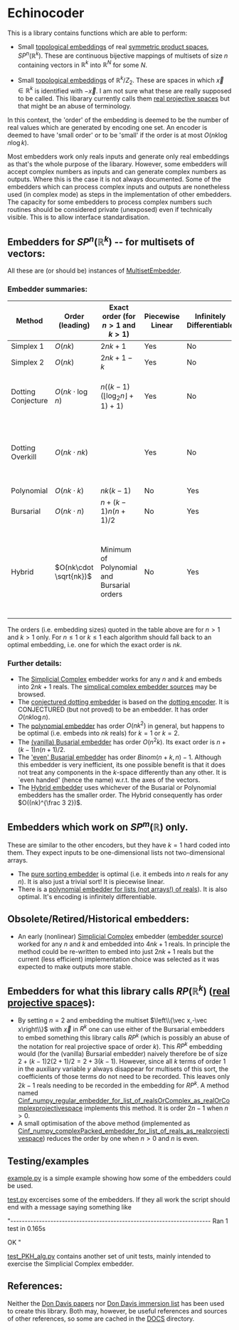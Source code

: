 # Echinocoder

This is a library contains functions which are able to perform:

  * Small [topological embeddings](https://en.wikipedia.org/wiki/Embedding) of real [symmetric product spaces](https://en.wikipedia.org/wiki/Symmetric_product_(topology)), $SP^n(\mathbb R^k)$.  These are continuous bijective mappings of multisets of size $n$ containing vectors in $\mathbb{R}^k$ into $\mathbb R^N$ for some $N$.

  * Small [topological embeddings](https://en.wikipedia.org/wiki/Embedding) of $\mathbb R^k/Z_2$. These are spaces in which $\vec x\in\mathbb R^k$ is identified with $-\vec x$.  I am not sure what these are really supposed to be called. This libarary currently calls them [real projective spaces](https://en.wikipedia.org/wiki/Real_projective_space) but that might be an abuse of terminology.

In this context, the 'order' of the embedding is deemed to be the number of real values which are generated by encoding one set.  An encoder is deemed to have 'small order' or to be 'small' if the order is at most $O(nk \log n \log k)$.

Most embedders work only reals inputs and generate only real embeddings as that's the whole purpose of the libarary. However, some embedders will accept complex numbers as inputs and can generate complex numbers as outputs.  Where this is the case it is not always documented. Some of the embedders which can process complex inputs and outputs are nonetheless used (in complex mode) as steps in the implementation of other embedders.  The capacity for some embedders to process complex numbers such routines should be considered private (unexposed) even if technically visible. This is to allow interface standardisation.

## Embedders for $SP^n(\mathbb R^k)$ -- for multisets of vectors:

All these are (or should be) instances of [MultisetEmbedder](MultisetEmbedder.py).

### Embedder summaries:

| Method  | Order (leading) | Exact order (for $n>1$ and $k>1$) | Piecewise Linear | Infinitely Differentiable | Notes | Source |
|---------|-----------------|---------------|------------------|---------------------------|-------|--------|
| Simplex 1 | $O(nk)$         | $2nk+1$       | Yes              |  No   |       | [link](C0HomDeg1_simplicialComplex_embedder_1_for_array_of_reals_as_multiset.py) |
| Simplex 2 | $O(nk)$         | $2nk+1-k$       | Yes              |  No   |       | [link](C0HomDeg1_simplicialComplex_embedder_2_for_array_of_reals_as_multiset.py) |
| Dotting Conjecture | $O(nk\cdot \log n)$   | $n((k-1)(\lfloor{ \log_2 n }\rfloor+1)+1)$  | Yes   |   No   | Conjectured (but not yet proved!) to be an embedding. | [link](C0HomDeg1_conjectured_dotting_embedder_for_array_of_reals_as_multiset.py) |
| Dotting Overkill | $O(nk\cdot nk)$ |          | Yes              |  No   | Is provably an embedding, but is probably wasteful of resources. | | 
| Polynomial | $O(nk\cdot k)$    | $nk(k-1)$     | No               |  Yes  |       | [link](Cinf_numpy_polynomial_embedder_for_array_of_reals_as_multiset.py) |
| Bursarial  | $O(nk\cdot n)$    | $n + (k-1) n (n+1)/2$  | No      |  Yes  |       | [link](Cinf_sympy_bursar_embedder_for_array_of_reals_as_multiset.py) |
| Hybrid | $O(nk\cdot \sqrt{nk})$ | Minimum of Polynomial and Bursarial orders | No      |  Yes  | This method uses whichever of Polynomial or Bursarial has smallest order. | [link](Cinf_hybrid_embedder_for_array_of_reals_as_multiset.py) |

The orders (i.e. embedding sizes) quoted in the table above are for $n>1$ and $k>1$ only. For $n\le 1$ or $k\le 1$ each algorithm should fall back to an optimal embedding, i.e. one for which the exact order is $nk$.

### Further details:

* The [Simplicial Complex](https://en.wikipedia.org/wiki/Simplicial_complex) embedder works for any $n$ and $k$ and embeds into $2 n k+1$ reals.  The [simplical complex embedder sources](C0HomDeg1_simplicialComplex_embedder_1_for_array_of_reals_as_multiset.py) may be browsed.
* The [conjectured dotting embedder](C0HomDeg1_conjectured_dotting_embedder_for_array_of_reals_as_multiset.py) is based on the [dotting encoder](C0HomDeg1_dotting_encoder_for_array_of_reals_as_multiset.py). It is CONJECTURED (but not proved) to be an embedder. It has order $O(n k \log n)$. 
* The [polynomial embedder](Cinf_numpy_polynomial_embedder_for_array_of_reals_as_multiset.py)
has order $O(n k^2)$ in general, but happens to be optimal (i.e. embeds into $nk$ reals) for $k=1$ or $k=2$.
* The [(vanilla) Busarial embedder](Cinf_sympy_bursar_embedder_for_array_of_reals_as_multiset.py)
has order $O(n^2 k)$.  Its exact order is $n + (k-1) n (n+1)/2$. 
* The ['even' Busarial embedder](Cinf_sympy_bursar_embedder_for_array_of_reals_as_multiset.py)
has order $Binom(n+k,n)-1$. Although this embedder is very inefficient, its one possible benefit is that it does not treat any components in the $k$-space differently than any other. It is `even handed' (hence the name) w.r.t. the axes of the vectors. 
* The [Hybrid embedder](Cinf_hybrid_embedder_for_array_of_reals_as_multiset.py)  uses whichever of the Busarial or Polynomial embedders has the smaller order. The Hybrid consequently has order $O((nk)^{\frac 3 2})$.

## Embedders which work on $SP^m(\mathbb R)$ only.

These are similar to the other encoders, but they have $k=1$ hard coded into them. They expect inputs to be one-dimensional lists not two-dimensional arrays.

* The [pure sorting embedder](C0_sorting_embedder_for_list_of_reals_as_multiset.py)
is optimal (i.e. it embeds into $n$ reals for any $n$). It is also just a trivial sort! It is piecewise linear.
* There is a [polynomial embedder for lists (not arrays!) of reals](Cinf_numpy_polynomial_embedder_for_list_of_reals_as_multiset.py)). It is also optimal.  It's encoding is infinitely differentiable.

## Obsolete/Retired/Historical embedders:
* An early (nonlinear) [Simplicial Complex](https://en.wikipedia.org/wiki/Simplicial_complex) embedder 
([embedder source](Historical/C0_simplicialComplex_embedder_1_for_array_of_reals_as_multiset.py))
worked for any $n$ and $k$ and embedded into $4 n k+1$ reals. 
In principle the method could be re-written to embed into just $2 n k + 1$ reals but the current (less efficient) implementation choice was selected as it was expected to make outputs more stable.

## Embedders for what this library calls $RP(\mathbb R^k)$ ([real projective space](https://en.wikipedia.org/wiki/Real_projective_space)s):

* By setting $n=2$ and embedding the multiset $\left\\{\vec x,-\vec x\right\\}$ with $\vec x$ in $R^k$ one can use either of the Bursarial embedders to embed something this library calls $RP^k$ (which is possibly an abuse of the notation for real projective space of order $k$).  This $RP^k$ embedding would (for the (vanilla) Bursarial embedder) naively therefore be of size $2+(k-1)2(2+1)/2 = 2+3(k-1)$.  However, since all $k$ terms of order 1 in the auxiliary variable $y$ always disappear for multisets of this sort, the coefficients of those terms do not need to be recorded. This leaves only $2k-1$ reals needing to be recorded in the embedding for $RP^k$.  A method named [Cinf_numpy_regular_embedder_for_list_of_realsOrComplex_as_realOrComplexprojectivespace](Cinf_numpy_regular_embedder_for_list_of_realsOrComplex_as_realOrComplexprojectivespace.py) implements this method. It is order $2n-1$ when $n>0$.
* A small optimisation of the above method (implemented as [Cinf_numpy_complexPacked_embedder_for_list_of_reals_as_realprojectivespace](Cinf_numpy_complexPacked_embedder_for_list_of_reals_as_realprojectivespace.py))  reduces the order by one when $n>0$ and $n$ is even.


## Testing/examples

[example.py](example.py) is a simple example showing how some of the embedders could be used.

[test.py](test.py) excercises some of the embedders. If they all work the script should end with a message saying something like 

"----------------------------------------------------------------------
Ran 1 test in 0.165s

OK
"

[test_PKH_alg.py](test_PKH_alg.py) contains another set of unit tests, mainly intended to exercise the Simplicial Complex embedder.

## References:

Neither the [Don Davis papers](https://www.lehigh.edu/~dmd1/toppapers.html) nor [Don Davis immersion list](https://www.lehigh.edu/~dmd1/imms.html) has been used to create this library. Both may, however, be useful references and sources of other references, so some are cached in the [DOCS](DOCS) directory.
